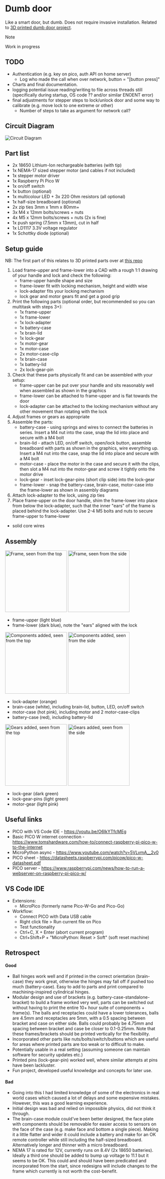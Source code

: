 # Dumb door

Like a smart door, but dumb. Does not require invasive installation. 
Related to [3D printed dumb door project](https://github.com/gardehal/3d-printing/tree/main/created/dumb-door).

> [!NOTE]  
> Work in progress

## TODO

- Authentication (e.g. key on pico, auth API on home server)
  - Log who made the call when over network, button = "[button press]"
- Charts and final documentation.
- logging potential issue reading/writing to file across threads still (specifically during startup, OS code ?? and/or similar ENOENT error)
- final adjustments for stepper steps to lock/unlock door and some way to calibrate (e.g. move lock to one extreme or other)
  - Number of steps to take as argument for network call?

## Circuit Diagram

![Circuit Diagram](./circuit-diagram-01.png)

## Part list

- 2x 18650 Lithium-Ion rechargeable batteries (with tip)
- 1x NEMA-17 sized stepper motor (and cables if not included)
- 1x stepper motor driver
- 1x Raspberry Pi Pico W
- 1x on/off switch
- 1x button (optional)
- 1x multicolour LED + 3x 220 Ohm resistors (all optional)
- 1x half-size breadboard (optional)
- 2x zip ties 3mm x 1mm x 80mm+
- 3x M4 x 12mm bolts/screws + nuts
- 4x M5 x 12mm bolts/screws + nuts (2x is fine)
- 1x push spring (7.5mm x 13mm), cut in half
- 1x LD1117 3.3V voltage regulator
- 1x Schottky diode (optional)

## Setup guide

NB: The first part of this relates to 3D printed parts over at [this repo](https://github.com/gardehal/3d-printing/tree/main/created/dumb-door)

1. Load frame-upper and frame-lower into a CAD with a rough 1:1 drawing of your handle and lock and check the following:
    - frame-upper handle shape and size
    - frame-lower fit with locking mechanism, height and width wise
    - lock-adapter fits your locking mechanism
    - lock gear and motor gears fit and get a good grip
1. Print the following parts (optional order, but recommended so you can multitask with steps 3+):
    - 1x frame-upper
    - 1x frame-lower
    - 1x lock-adapter
    - 1x battery-case
    - 1x brain-lid
    - 1x lock-gear
    - 1x motor-gear
    - 1x motor-case
    - 2x motor-case-clip
    - 1x brain-case
    - 1x battery-lid
    - 2x lock-gear-pin
1. Check that these parts physically fit and can be assembled with your setup:
    - frame-upper can be put over your handle and sits reasonably well when assembled as shown in the graphics
    - frame-lower can be attached to frame-upper and is flat towards the door
    - lock-adapter can be attached to the locking mechanism without any other movement than rotating with the lock
1. Adjust frames or gears as appropriate
1. Assemble the parts:
    - battery-case - using springs and wires to connect the batteries in series. Insert a M4 nut into the case, snap the lid into place and secure with a M4 bolt
    - brain-lid - attach LED, on/off switch, open/lock button, assemble breadboard with parts as shown in the graphics, wire everything up. Insert a M4 nut into the case, snap the lid into place and secure with a M4 bolt
    - motor-case - place the motor in the case and secure it with the clips, then slot a M4 nut into the motor-gear and screw it tightly onto the motor drive
    - lock-gear - inset lock-gear-pins (short clip side) into the lock-gear
    - frame-lower - snap the battery-case, brain-case, motor-case into the frame-lower as shown in assembly diagrams
1. Attach lock-adapter to the lock, using zip ties
1. Place frame-upper on the door handle, shim the frame-lower into place from below the lock-adapter, such that the inner "ears" of the frame is placed behind the lock-adapter. Use 2-4 M5 bolts and nuts to secure frame-upper to frame-lower
- solid core wires

## Assembly

<img src="./assembly/01-frames-top.png" alt="Frame, seen from the top" height="200"/>
<img src="./assembly/02-frames-side.png" alt="Frame, seen from the side" height="200"/>

- frame-upper (light blue)
- frame-lower (dark blue), note the "ears" aligned with the lock

<img src="./assembly/03-components-top.png" alt="Components added, seen from the top" height="200"/>
<img src="./assembly/04-components-side.png" alt="Components added, seen from the side" height="200"/>

- lock-adapter (orange)
- brain-case (white), including brain-lid, button, LED, on/off switch
- motor-case (hot pink), including motor and 2 motor-case-clips
- battery-case (red), including battery-lid

<img src="./assembly/05-gears-top.png" alt="Gears added, seen from the top" height="200"/>
<img src="./assembly/06-gears-side.png" alt="Gears added, seen from the side" height="200"/>

- lock-gear (dark green)
- lock-gear-pins (light green)
- motor-gear (light pink)

## Useful links

- PICO with VS Code IDE - https://youtu.be/O6lkYTfcMEg
- Basic PICO W internet connection - https://www.tomshardware.com/how-to/connect-raspberry-pi-pico-w-to-the-internet
- MicroPython async - https://www.youtube.com/watch?v=5VLvmA__2v0
- PICO sheet - https://datasheets.raspberrypi.com/picow/pico-w-datasheet.pdf
- PICO server - https://www.raspberrypi.com/news/how-to-run-a-webserver-on-raspberry-pi-pico-w/

## VS Code IDE

- Extensions:
    - MicroPico (formerly name Pico-W-Go and Pico-Go)
- Workflow:
    - Connect PICO with Data USB cable
    - Right click file > Run current file on Pico
    - Test functionality
    - Ctrl+C, X + Enter (abort current program)
    - Ctrl+Shift+P + "MicroPython: Reset > Soft" (soft reset machine)

## Retrospect

#### Good

- Ball hinges work well and if printed in the correct orientation (brain-case) they work great, otherwise the hinges may fall off if pushed too much (battery-case). Easy to add to parts and print compared to machining-inspired cylindrical hinges.
- Modular design and use of brackets (e.g. battery-case-standalone-bracket) to build a frame worked very well, parts can be switched out without having to print the entire 10+ hour suite of components + frame(s). The balls and receptacles could have a lower tolerances, balls are 4.5mm and receptacles are 5mm, with a 0.5 spacing between bracket and case on either side. Balls could probably be 4.75mm and spacing between bracket and case be closer to 0.1-0.25mm. Note that these frames/brackets should be printed vertically for the flexibility.
- Incorporated other parts like nuts/bolts/switch/buttons which are useful for areas where printed parts are too weak or to difficult to make.
- Potentially usable in a real setting (assuming someone can maintain software for security updates etc.)
- Printed pins (lock-gear-pin) worked well, where similar attempts at pins have been lackluster.
- Fun project, developed useful knowledge and concepts for later use.

#### Bad

- Going into this I had limited knowledge of some of the electronics in real world cases which caused a lot of delays and some expensive mistakes. However,  this was a good learning experience.
- Initial design was bad and relied on impossible physics, did not think it through.
- The brain-case module could've been better designed, the face plate with components should be removable for easier access to sensors on the face of the case (e.g. make face and bottom a single piece). Making it a little flatter and wider it could include a battery and make for an OK remote controller while still including the half-sized breadboard. Alternatively longer and thinner with a micro breadboard.
- NEMA 17 is rated for 12V, currently runs on 8.4V (2x 18650 batteries). Ideally a third one should be added to bump up voltage to 11.1 but it seems to be OK. This could and should have been predicated and incorporated from the start, since redesigns will include changes to the frame which currently is not worth the cost-benefit.